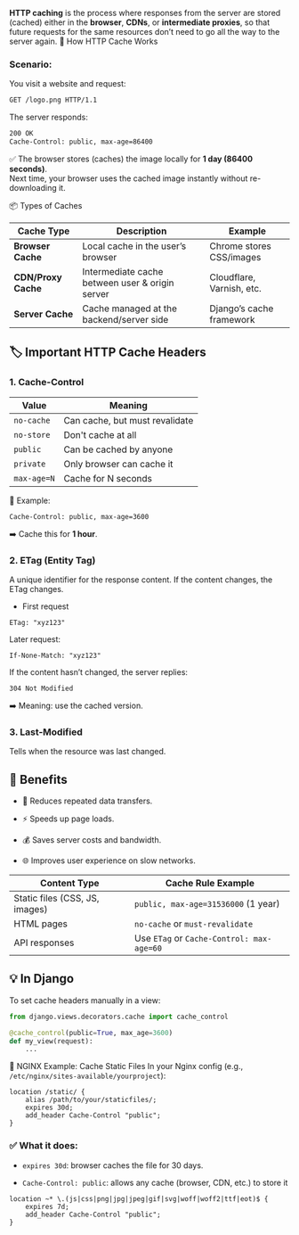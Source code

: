 
**HTTP caching** is the process where responses from the server are stored (cached) either in the **browser**, **CDNs**, or **intermediate proxies**, so that future requests for the same resources don’t need to go all the way to the server again.
🔧 How HTTP Cache Works
### Scenario:

You visit a website and request:
~~~bash
GET /logo.png HTTP/1.1
~~~
The server responds:
~~~bash
200 OK
Cache-Control: public, max-age=86400
~~~
✅ The browser stores (caches) the image locally for **1 day (86400 seconds)**.  
Next time, your browser uses the cached image instantly without re-downloading it.


📦 Types of Caches

| Cache Type          | Description                                     | Example                   |
| ------------------- | ----------------------------------------------- | ------------------------- |
| **Browser Cache**   | Local cache in the user’s browser               | Chrome stores CSS/images  |
| **CDN/Proxy Cache** | Intermediate cache between user & origin server | Cloudflare, Varnish, etc. |
| **Server Cache**    | Cache managed at the backend/server side        | Django’s cache framework  |
## 🏷️ Important HTTP Cache Headers

### 1. **Cache-Control**

| Value       | Meaning                        |
| ----------- | ------------------------------ |
| `no-cache`  | Can cache, but must revalidate |
| `no-store`  | Don't cache at all<br>         |
| `public`    | Can be cached by anyone<br>    |
| `private`   | Only browser can cache it      |
| `max-age=N` | Cache for N seconds            |

📌 Example:
~~~http
Cache-Control: public, max-age=3600
~~~
➡️ Cache this for **1 hour**.

### 2. **ETag** (Entity Tag)

A unique identifier for the response content. If the content changes, the ETag changes.

- First request
~~~http
ETag: "xyz123"
~~~
Later request:
~~~http
If-None-Match: "xyz123"
~~~
If the content hasn’t changed, the server replies:
~~~http
304 Not Modified
~~~
➡️ Meaning: use the cached version.

### 3. **Last-Modified**

Tells when the resource was last changed.

## 🧠 Benefits

- 🔄 Reduces repeated data transfers.
    
- ⚡ Speeds up page loads.
    
- 💰 Saves server costs and bandwidth.
    
- 🌐 Improves user experience on slow networks.

| Content Type                   | Cache Rule Example                        |
| ------------------------------ | ----------------------------------------- |
| Static files (CSS, JS, images) | `public, max-age=31536000` (1 year)       |
| HTML pages                     | `no-cache` or `must-revalidate`           |
| API responses                  | Use `ETag` or `Cache-Control: max-age=60` |
## 💡 In Django

To set cache headers manually in a view:
~~~python
from django.views.decorators.cache import cache_control

@cache_control(public=True, max_age=3600)
def my_view(request):
    ...
~~~

🔧 NGINX Example: Cache Static Files
In your Nginx config (e.g., `/etc/nginx/sites-available/yourproject`):
~~~nginx
location /static/ {
    alias /path/to/your/staticfiles/;
    expires 30d;
    add_header Cache-Control "public";
}
~~~

### ✅ What it does:

- `expires 30d`: browser caches the file for 30 days.
    
- `Cache-Control: public`: allows any cache (browser, CDN, etc.) to store it
~~~nginx
location ~* \.(js|css|png|jpg|jpeg|gif|svg|woff|woff2|ttf|eot)$ {
    expires 7d;
    add_header Cache-Control "public";
}
~~~
